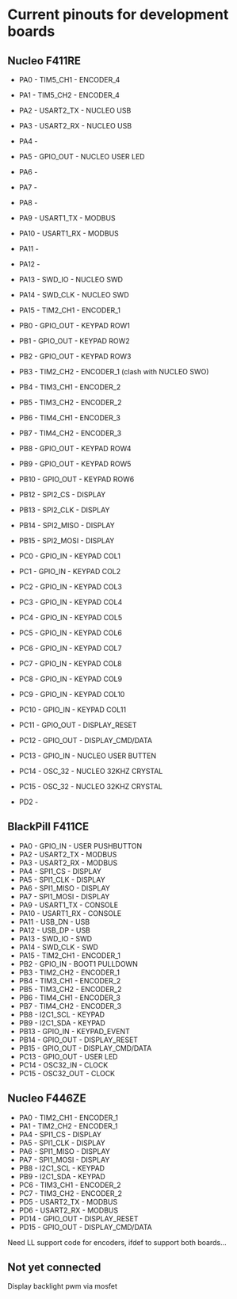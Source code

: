 # Current pinouts for development boards

## Nucleo F411RE
* PA0  - TIM5_CH1  - ENCODER_4
* PA1  - TIM5_CH2  - ENCODER_4
* PA2  - USART2_TX - NUCLEO USB
* PA3  - USART2_RX - NUCLEO USB
* PA4  -
* PA5  - GPIO_OUT  - NUCLEO USER LED
* PA6  -
* PA7  -
* PA8  -
* PA9  - USART1_TX - MODBUS
* PA10 - USART1_RX - MODBUS
* PA11 -
* PA12 -
* PA13 - SWD_IO    - NUCLEO SWD
* PA14 - SWD_CLK   - NUCLEO SWD
* PA15 - TIM2_CH1  - ENCODER_1

* PB0  - GPIO_OUT  - KEYPAD ROW1
* PB1  - GPIO_OUT  - KEYPAD ROW2
* PB2  - GPIO_OUT  - KEYPAD ROW3
* PB3  - TIM2_CH2  - ENCODER_1 (clash with NUCLEO SWO)
* PB4  - TIM3_CH1  - ENCODER_2
* PB5  - TIM3_CH2  - ENCODER_2
* PB6  - TIM4_CH1  - ENCODER_3
* PB7  - TIM4_CH2  - ENCODER_3
* PB8  - GPIO_OUT  - KEYPAD ROW4
* PB9  - GPIO_OUT  - KEYPAD ROW5
* PB10 - GPIO_OUT  - KEYPAD ROW6
* PB12 - SPI2_CS   - DISPLAY
* PB13 - SPI2_CLK  - DISPLAY
* PB14 - SPI2_MISO - DISPLAY
* PB15 - SPI2_MOSI - DISPLAY

* PC0  - GPIO_IN   - KEYPAD COL1
* PC1  - GPIO_IN   - KEYPAD COL2
* PC2  - GPIO_IN   - KEYPAD COL3
* PC3  - GPIO_IN   - KEYPAD COL4
* PC4  - GPIO_IN   - KEYPAD COL5
* PC5  - GPIO_IN   - KEYPAD COL6
* PC6  - GPIO_IN   - KEYPAD COL7
* PC7  - GPIO_IN   - KEYPAD COL8
* PC8  - GPIO_IN   - KEYPAD COL9
* PC9  - GPIO_IN   - KEYPAD COL10
* PC10 - GPIO_IN   - KEYPAD COL11
* PC11 - GPIO_OUT  - DISPLAY_RESET
* PC12 - GPIO_OUT  - DISPLAY_CMD/DATA
* PC13 - GPIO_IN   - NUCLEO USER BUTTEN
* PC14 - OSC_32    - NUCLEO 32KHZ CRYSTAL
* PC15 - OSC_32    - NUCLEO 32KHZ CRYSTAL

* PD2  -

## BlackPill F411CE
* PA0  - GPIO_IN   - USER PUSHBUTTON
* PA2  - USART2_TX - MODBUS
* PA3  - USART2_RX - MODBUS
* PA4  - SPI1_CS   - DISPLAY
* PA5  - SPI1_CLK  - DISPLAY
* PA6  - SPI1_MISO - DISPLAY
* PA7  - SPI1_MOSI - DISPLAY
* PA9  - USART1_TX - CONSOLE
* PA10 - USART1_RX - CONSOLE
* PA11 - USB_DN    - USB
* PA12 - USB_DP    - USB
* PA13 - SWD_IO    - SWD
* PA14 - SWD_CLK   - SWD
* PA15 - TIM2_CH1  - ENCODER_1
* PB2  - GPIO_IN   - BOOT1 PULLDOWN
* PB3  - TIM2_CH2  - ENCODER_1
* PB4  - TIM3_CH1  - ENCODER_2
* PB5  - TIM3_CH2  - ENCODER_2
* PB6  - TIM4_CH1  - ENCODER_3
* PB7  - TIM4_CH2  - ENCODER_3
* PB8  - I2C1_SCL  - KEYPAD
* PB9  - I2C1_SDA  - KEYPAD
* PB13 - GPIO_IN   - KEYPAD_EVENT
* PB14 - GPIO_OUT  - DISPLAY_RESET
* PB15 - GPIO_OUT  - DISPLAY_CMD/DATA
* PC13 - GPIO_OUT  - USER LED
* PC14 - OSC32_IN  - CLOCK
* PC15 - OSC32_OUT - CLOCK

## Nucleo F446ZE
* PA0  - TIM2_CH1  - ENCODER_1
* PA1  - TIM2_CH2  - ENCODER_1
* PA4  - SPI1_CS   - DISPLAY
* PA5  - SPI1_CLK  - DISPLAY
* PA6  - SPI1_MISO - DISPLAY
* PA7  - SPI1_MOSI - DISPLAY
* PB8  - I2C1_SCL  - KEYPAD
* PB9  - I2C1_SDA  - KEYPAD
* PC6  - TIM3_CH1  - ENCODER_2
* PC7  - TIM3_CH2  - ENCODER_2
* PD5  - USART2_TX - MODBUS
* PD6  - USART2_RX - MODBUS
* PD14 - GPIO_OUT  - DISPLAY_RESET
* PD15 - GPIO_OUT  - DISPLAY_CMD/DATA

Need LL support code for encoders, ifdef to support both boards...

## Not yet connected
Display backlight pwm via mosfet
